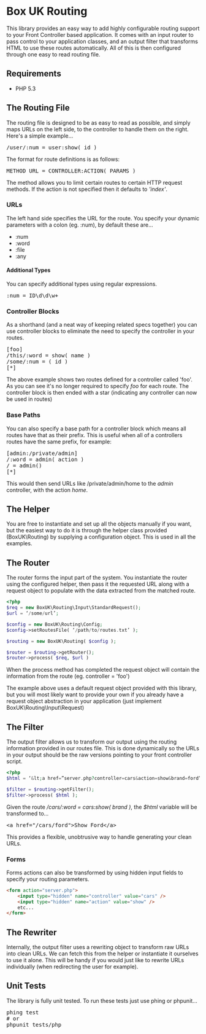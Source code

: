 # Box UK Routing

This library provides an easy way to add highly configurable routing support to your Front Controller based application.  It comes with an input router to pass control to your application classes, and an output filter that transforms HTML to use these routes automatically.  All of this is then configured through one easy to read routing file.

## Requirements

* PHP 5.3

## The Routing File

The routing file is designed to be as easy to read as possible, and simply maps URLs on the left side, to the controller to handle them on the right.  Here's a simple example...

<pre>
/user/:num = user:show( id )
</pre>

The format for route definitions is as follows:

<pre>
METHOD URL = CONTROLLER:ACTION( PARAMS )
</pre>

The method allows you to limit certain routes to certain HTTP request methods.  If the action is not specified then it defaults to _'index'_.

### URLs

The left hand side specifies the URL for the route.  You specify your dynamic parameters with a colon (eg. :num), by default these are...

* :num
* :word
* :file
* :any

#### Additional Types

You can specify additional types using regular expressions.

<pre>
:num = ID\d\d\w+
</pre>

### Controller Blocks

As a shorthand (and a neat way of keeping related specs together) you can use controller blocks to eliminate the need to specify the controller in your routes.

<pre>
[foo]
/this/:word = show( name )
/some/:num = ( id )
[*]
</pre>

The above example shows two routes defined for a controller called 'foo'.  As you can see it's no longer required to specify *foo* for each route. The controller block is then ended with a star (indicating any controller can now be used in routes)

### Base Paths

You can also specify a base path for a controller block which means all routes have that as their prefix.  This is useful when all of a controllers routes have the same prefix, for example:

<pre>
[admin:/private/admin]
/:word = admin( action )
/ = admin()
[*]
</pre>

This would then send URLs like /private/admin/home to the _admin_ controller, with the action _home_.

## The Helper

You are free to instantiate and set up all the objects manually if you want, but the easiest way to do it is through the helper class provided (BoxUK\\Routing) by supplying a configuration object.  This is used in all the examples.

## The Router

The router forms the input part of the system.  You instantiate the router using the configured helper, then pass it the requested URL along with a request object to populate with the data extracted from the matched route.

```php
<?php
$req = new BoxUK\Routing\Input\StandardRequest();
$url = ‘/some/url’;

$config = new BoxUK\Routing\Config;
$config->setRoutesFile( ‘/path/to/routes.txt’ );

$routing = new BoxUK\Routing( $config );

$router = $routing->getRouter();
$router->process( $req, $url )
```

When the process method has completed the request object will contain the information from the route (eg. controller = 'foo')

The example above uses a default request object provided with this library, but you will most likely want to provide your own if you already have a request object abstraction in your application (just implement BoxUK\\Routing\\Input\\Request)

## The Filter

The output filter allows us to transform our output using the routing information provided in our routes file.  This is done dynamically so the URLs in your output should be the raw versions pointing to your front controller script.

```php
<?php
$html = ‘&lt;a href=”server.php?controller=cars&action=show&brand=ford”&gt;Show Ford&lt;/a&gt;’;

$filter = $routing->getFilter();
$filter->process( $html );
```

Given the route _/cars/:word = cars:show( brand )_, the *$html* variable will be transformed to...

<pre>
&lt;a href="/cars/ford"&gt;Show Ford&lt;/a&gt;
</pre>

This provides a flexible, unobtrusive way to handle generating your clean URLs.

### Forms

Forms actions can also be transformed by using hidden input fields to specify your routing parameters.

```html
<form action="server.php">
    <input type="hidden" name="controller" value="cars" />
    <input type="hidden" name="action" value="show" />
    etc...
</form>
```

## The Rewriter

Internally, the output filter uses a rewriting object to transform raw URLs into clean URLs.  We can fetch this from the helper or instantiate it ourselves to use it alone.  This will be handy if you would just like to rewrite URLs individually (when redirecting the user for example).

## Unit Tests

The library is fully unit tested.  To run these tests just use phing or phpunit...

<pre>
phing test
# or
phpunit tests/php
</pre>
